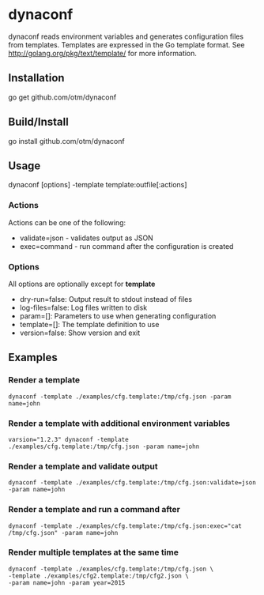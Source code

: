 # dynaconf

dynaconf reads environment variables and generates configuration files from templates. Templates are expressed in the Go template format. See http://golang.org/pkg/text/template/ for more information.

## Installation

go get github.com/otm/dynaconf

## Build/Install

go install github.com/otm/dynaconf

## Usage

dynaconf [options] -template template:outfile\[:actions]

### Actions

Actions can be one of the following:

*	validate=json - validates output as JSON
*	exec=command - run command after the configuration is created

### Options

All options are optionally except for **template**

*	dry-run=false: Output result to stdout instead of files
*	log-files=false: Log files written to disk
*	param=[]: Parameters to use when generating configuration
*	template=[]: The template definition to use
*	version=false: Show version and exit

## Examples

### Render a template

```
dynaconf -template ./examples/cfg.template:/tmp/cfg.json -param name=john
```

### Render a template with additional environment variables

```
varsion="1.2.3" dynaconf -template ./examples/cfg.template:/tmp/cfg.json -param name=john
```

### Render a template and validate output

```
dynaconf -template ./examples/cfg.template:/tmp/cfg.json:validate=json -param name=john
```

### Render a template and run a command after

```
dynaconf -template ./examples/cfg.template:/tmp/cfg.json:exec="cat /tmp/cfg.json" -param name=john
```

### Render multiple templates at the same time

```
dynaconf -template ./examples/cfg.template:/tmp/cfg.json \
-template ./examples/cfg2.template:/tmp/cfg2.json \
-param name=john -param year=2015
```
